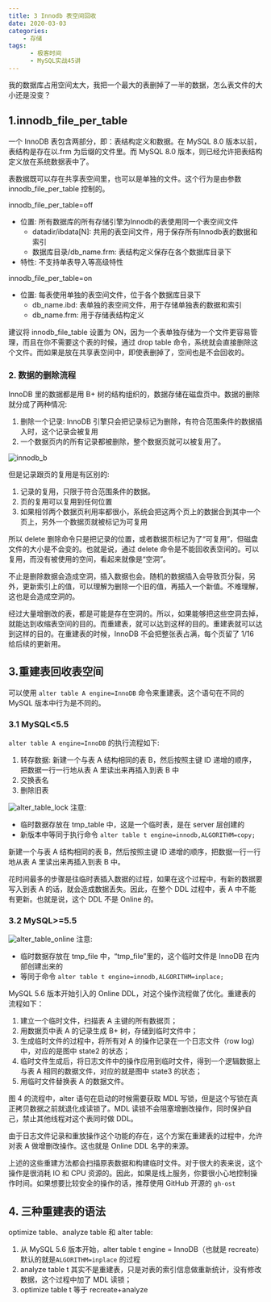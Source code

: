 ```yaml
---
title: 3 Innodb 表空间回收
date: 2020-03-03
categories:
    - 存储
tags:
	  - 极客时间
	  - MySQL实战45讲
---
```


我的数据库占用空间太大，我把一个最大的表删掉了一半的数据，怎么表文件的大小还是没变？

<!-- more -->

## 1.innodb_file_per_table
一个 InnoDB 表包含两部分，即：表结构定义和数据。在 MySQL 8.0 版本以前，表结构是存在以.frm 为后缀的文件里。而 MySQL 8.0 版本，则已经允许把表结构定义放在系统数据表中了。

表数据既可以存在共享表空间里，也可以是单独的文件。这个行为是由参数 innodb_file_per_table 控制的。

innodb_file_per_table=off
- 位置: 所有数据库的所有存储引擎为Innodb的表使用同一个表空间文件
  - datadir/ibdata[N]: 共用的表空间文件，用于保存所有Innodb表的数据和索引
  - 数据库目录/db_name.frm: 表结构定义保存在各个数据库目录下
- 特性: 不支持单表导入等高级特性

innodb_file_per_table=on
- 位置: 每表使用单独的表空间文件，位于各个数据库目录下
  - db_name.ibd: 表单独的表空间文件，用于存储单独表的数据和索引
  - db_name.frm: 用于存储表结构定义

建议将 innodb_file_table 设置为 ON，因为一个表单独存储为一个文件更容易管理，而且在你不需要这个表的时候，通过 drop table 命令，系统就会直接删除这个文件。而如果是放在共享表空间中，即使表删掉了，空间也是不会回收的。

### 2. 数据的删除流程
InnoDB 里的数据都是用 B+ 树的结构组织的，数据存储在磁盘页中。数据的删除就分成了两种情况:
1. 删除一个记录: InnoDB 引擎只会把记录标记为删除，有符合范围条件的数据插入时，这个记录会被复用
2. 一个数据页内的所有记录都被删除，整个数据页就可以被复用了。

![innodb_b](/images/mysql/MySQL45讲/innodb_b.png)

但是记录跟页的复用是有区别的:
1. 记录的复用，只限于符合范围条件的数据。
2. 页的复用可以复用到任何位置
3. 如果相邻两个数据页利用率都很小，系统会把这两个页上的数据合到其中一个页上，另外一个数据页就被标记为可复用

所以 delete 删除命令只是把记录的位置，或者数据页标记为了“可复用”，但磁盘文件的大小是不会变的。也就是说，通过 delete 命令是不能回收表空间的。可以复用，而没有被使用的空间，看起来就像是“空洞”。

不止是删除数据会造成空洞，插入数据也会。随机的数据插入会导致页分裂，另外，更新索引上的值，可以理解为删除一个旧的值，再插入一个新值。不难理解，这也是会造成空洞的。

经过大量增删改的表，都是可能是存在空洞的。所以，如果能够把这些空洞去掉，就能达到收缩表空间的目的。而重建表，就可以达到这样的目的。重建表就可以达到这样的目的。在重建表的时候，InnoDB 不会把整张表占满，每个页留了 1/16 给后续的更新用。

## 3.重建表回收表空间
可以使用 `alter table A engine=InnoDB` 命令来重建表。这个语句在不同的 MySQL 版本中行为是不同的。

### 3.1 MySQL<5.5
`alter table A engine=InnoDB` 的执行流程如下: 
1. 转存数据: 新建一个与表 A 结构相同的表 B，然后按照主键 ID 递增的顺序，把数据一行一行地从表 A 里读出来再插入到表 B 中
2. 交换表名
3. 删除旧表

![alter_table_lock](/images/mysql/MySQL45讲/alter_table_lock.png)
注意:  
- 临时数据存放在 tmp_table 中，这是一个临时表，是在 server 层创建的
- 新版本中等同于执行命令 `alter table t engine=innodb,ALGORITHM=copy;`

新建一个与表 A 结构相同的表 B，然后按照主键 ID 递增的顺序，把数据一行一行地从表 A 里读出来再插入到表 B 中。

花时间最多的步骤是往临时表插入数据的过程，如果在这个过程中，有新的数据要写入到表 A 的话，就会造成数据丢失。因此，在整个 DDL 过程中，表 A 中不能有更新。也就是说，这个 DDL 不是 Online 的。

### 3.2 MySQL>=5.5

![alter_table_online](/images/mysql/MySQL45讲/alter_table_online.png)
注意: 
- 临时数据存放在 tmp_file 中，“tmp_file”里的，这个临时文件是 InnoDB 在内部创建出来的
- 等同于命令 `alter table t engine=innodb,ALGORITHM=inplace;`

MySQL 5.6 版本开始引入的 Online DDL，对这个操作流程做了优化。重建表的流程如下：
1. 建立一个临时文件，扫描表 A 主键的所有数据页；
2. 用数据页中表 A 的记录生成 B+ 树，存储到临时文件中；
3. 生成临时文件的过程中，将所有对 A 的操作记录在一个日志文件（row log）中，对应的是图中 state2 的状态；
4. 临时文件生成后，将日志文件中的操作应用到临时文件，得到一个逻辑数据上与表 A 相同的数据文件，对应的就是图中 state3 的状态；
5. 用临时文件替换表 A 的数据文件。

图 4 的流程中，alter 语句在启动的时候需要获取 MDL 写锁，但是这个写锁在真正拷贝数据之前就退化成读锁了。MDL 读锁不会阻塞增删改操作，同时保护自己，禁止其他线程对这个表同时做 DDL。

由于日志文件记录和重放操作这个功能的存在，这个方案在重建表的过程中，允许对表 A 做增删改操作。这也就是 Online DDL 名字的来源。

上述的这些重建方法都会扫描原表数据和构建临时文件。对于很大的表来说，这个操作是很消耗 IO 和 CPU 资源的。因此，如果是线上服务，你要很小心地控制操作时间。如果想要比较安全的操作的话，推荐使用 GitHub 开源的 `gh-ost` 

## 4. 三种重建表的语法
optimize table、analyze table 和 alter table:
1. 从 MySQL 5.6 版本开始，alter table t engine = InnoDB（也就是 recreate）默认的就是`ALGORITHM=inplace` 的过程
2. analyze table t 其实不是重建表，只是对表的索引信息做重新统计，没有修改数据，这个过程中加了 MDL 读锁；
3. optimize table t 等于 recreate+analyze
